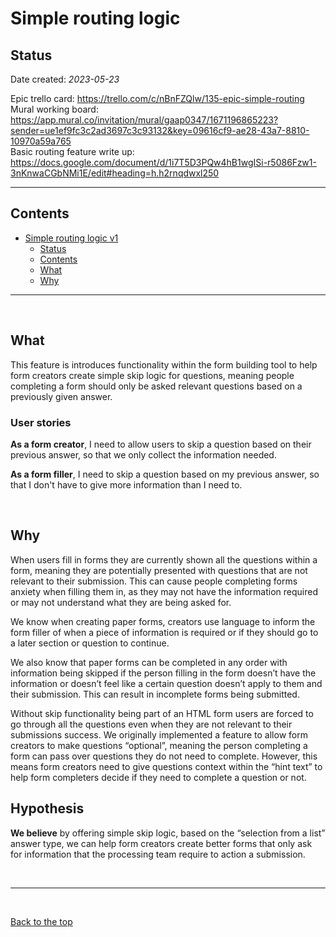# Simple routing logic

## Status

Date created: *2023-05-23*  

Epic trello card: https://trello.com/c/nBnFZQlw/135-epic-simple-routing  
Mural working board: https://app.mural.co/invitation/mural/gaap0347/1671196865223?sender=ue1ef9fc3c2ad3697c3c93132&key=09616cf9-ae28-43a7-8810-10970a59a765  
Basic routing feature write up: https://docs.google.com/document/d/1i7T5D3PQw4hB1wgISi-r5086Fzw1-3nKnwaCGbNMi1E/edit#heading=h.h2rnqdwxl250  
___

## Contents

- [Simple routing logic v1](#simple-routing-logic-v1)
  - [Status](#status)
  - [Contents](#contents)
  - [What](#what)
  - [Why](#why)

___

<br>

## What

This feature is introduces functionality within the form building tool to help form creators create simple skip logic for questions, meaning people completing a form should only be asked relevant questions based on a previously given answer.

### User stories

**As a form creator**, I need to allow users to skip a question based on their previous answer, so that we only collect the information needed.

**As a form filler**, I need to skip a question based on my previous answer, so that I don't have to give more information than I need to.

<br>

## Why

When users fill in forms they are currently shown all the questions within a form, meaning they are potentially presented with questions that are not relevant to their submission. This can cause people completing forms anxiety when filling them in, as they may not have the information required or may not understand what they are being asked for.  

We know when creating paper forms, creators use language to inform the form filler of when a piece of information is required or if they should go to a later section or question to continue.  

We also know that paper forms can be completed in any order with information being skipped if the person filling in the form doesn’t have the information or doesn’t feel like a certain question doesn’t apply to them and their submission. This can result in incomplete forms being submitted.  

Without skip functionality being part of an HTML form users are forced to go through all the questions even when they are not relevant to their submissions success. We originally implemented a feature to allow form creators to make questions “optional”, meaning the person completing a form can pass over questions they do not need to complete. However, this means form creators need to give questions context within the “hint text” to help form completers decide if they need to complete a question or not.  

## Hypothesis

**We believe** by offering simple skip logic, based on the “selection from a list” answer type, we can help form creators create better forms that only ask for information that the processing team require to action a submission.  

<br>

___

<br>

[Back to the top](#simple-routing-logic-v1)
